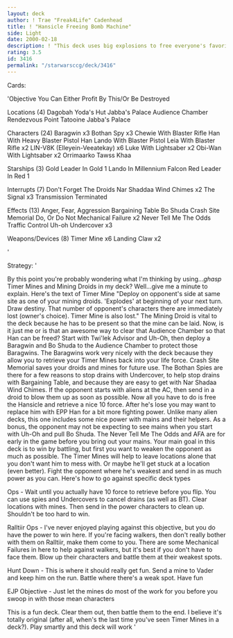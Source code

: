 ```yaml
---
layout: deck
author: ! Trae "Freak4Life" Cadenhead
title: ! "Hansicle Freeing Bomb Machine"
side: Light
date: 2000-02-18
description: ! "This deck uses big explosions to free everyone's favorite smuggler...and then...lookout"
rating: 3.5
id: 3416
permalink: "/starwarsccg/deck/3416"
---
```

Cards: 

'Objective
You Can Either Profit By This/Or Be Destroyed

Locations (4)
Dagobah Yoda's Hut
Jabba's Palace Audience Chamber
Rendezvous Point
Tatooine Jabba's Palace

Characters (24)
Baragwin  x3
Bothan Spy  x3
Chewie With Blaster Rifle
Han With Heavy Blaster Pistol
Han
Lando With Blaster Pistol
Leia With Blaster Rifle  x2
LIN-V8K (Elleyein-Veeatekay)  x6
Luke With Lightsaber  x2
Obi-Wan With Lightsaber  x2
Orrimaarko
Tawss Khaa

Starships (3)
Gold Leader In Gold 1
Lando In Millennium Falcon
Red Leader In Red 1

Interrupts (7)
Don't Forget The Droids
Nar Shaddaa Wind Chimes  x2
The Signal  x3
Transmission Terminated

Effects (13)
Anger, Fear, Aggression
Bargaining Table
Bo Shuda
Crash Site Memorial
Do, Or Do Not
Mechanical Failure  x2
Never Tell Me The Odds
Traffic Control
Uh-oh
Undercover  x3

Weapons/Devices (8)
Timer Mine  x6
Landing Claw  x2

'

Strategy: '

By this point you're probably wondering what I'm thinking by using...*ghasp* Timer Mines and Mining Droids in my deck? Well...give me a minute to explain. Here's the text of Timer Mine "Deploy on opponent's side at same site as one of your mining droids. 'Explodes' at beginning of your next turn. Draw destiny. That number of opponent's characters there are immediately lost (owner's choice). Timer Mine is also lost." The Mining Droid is vital to the deck because he has to be present so that the mine can be laid. Now, is it just me or is that an awesome way to clear that Audience Chamber so that Han can be freed? Start with Twi'lek Advisor and Uh-Oh, then deploy a Baragwin and Bo Shuda to the Audience Chamber to protect those Baragwins. The Baragwins work very nicely with the deck because they allow you to retrieve your Timer Mines back into your life force. Crash Site Memorial saves your droids and mines for future use. The Bothan Spies are there for a few reasons to stop drains with Undercover, to help stop drains with Bargaining Table, and because they are easy to get with Nar Shadaa Wind Chimes. If the opponent starts with aliens at the AC, then send in a droid to blow them up as soon as possible. Now all you have to do is free the Hansicle and retrieve a nice 10 force. After he's lose you may want to replace him with EPP Han for a bit more fighting power. Unlike many alien decks, this one includes some nice power with mains and their helpers. As a bonus, the opponent may not be expecting to see mains when you start with Uh-Oh and pull Bo Shuda. The Never Tell Me The Odds and AFA are for early in the game before you bring out your mains. Your main goal in this deck is to win by battling, but first you want to weaken the opponent as much as possible. The Timer Mines will help to leave locations alone that you don't want him to mess with. Or maybe he'll get stuck at a location (even better). Fight the opponent where he's weakest and send in as much power as you can. Here's how to go against specific deck types

Ops - Wait until you actually have 10 force to retrieve before you flip. You can use spies and Undercovers to cancel drains (as well as BT). Clear locations with mines. Then send in the power characters to clean up. Shouldn't be too hard to win.

Ralltiir Ops - I've never enjoyed playing against this objective, but you do have the power to win here. If you're facing walkers, then don't really bother with them on Ralltiir, make them come to you. There are some Mechanical Failures in here to help against walkers, but it's best if you don't have to face them. Blow up their characters and battle them at their weakest spots.

Hunt Down - This is where it should really get fun. Send a mine to Vader and keep him on the run. Battle where there's a weak spot. Have fun

EJP Objective - Just let the mines do most of the work for you before you swoop in with those mean characters

This is a fun deck. Clear them out, then battle them to the end. I believe it's totally original (after all, when's the last time you've seen Timer Mines in a deck?). Play smartly and this deck will work  '
